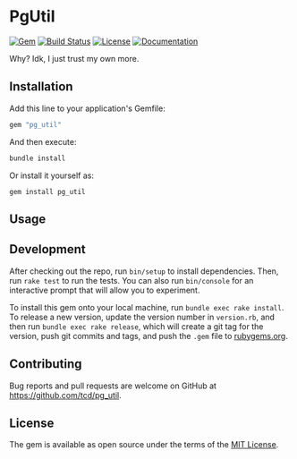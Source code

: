 # PgUtil

[![Gem](https://img.shields.io/gem/v/pg_util)][rubygems]
[![Build Status](https://travis-ci.org/tcd/pg_util.svg?branch=master)][travis-ci]
[![License](https://img.shields.io/github/license/tcd/pg_util)][license]
[![Documentation](http://img.shields.io/badge/docs-rubydoc.info-blue.svg)][docs]

[rubygems]: https://rubygems.org/gems/pg_util
[travis-ci]: https://travis-ci.org/tcd/pg_util
[license]: https://github.com/tcd/pg_util/blob/master/LICENSE.txt
[docs]: https://www.rubydoc.info/gems/pg_util/0.1.0

Why? Idk, I just trust my own more.

## Installation

Add this line to your application's Gemfile:

```ruby
gem "pg_util"
```

And then execute:

```sh
bundle install
```


Or install it yourself as:

```
gem install pg_util
```

## Usage

## Development

After checking out the repo, run `bin/setup` to install dependencies. 
Then, run `rake test` to run the tests. 
You can also run `bin/console` for an interactive prompt that will allow you to experiment.

To install this gem onto your local machine, run `bundle exec rake install`. 
To release a new version, update the version number in `version.rb`, and then run `bundle exec rake release`, which will create a git tag for the version, push git commits and tags, and push the `.gem` file to [rubygems.org](https://rubygems.org).

## Contributing

Bug reports and pull requests are welcome on GitHub at https://github.com/tcd/pg_util.

## License

The gem is available as open source under the terms of the [MIT License](https://opensource.org/licenses/MIT).
